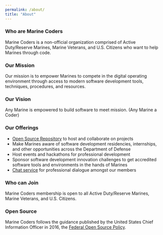 ```yaml
---
permalink: /about/
title: "About"
---
```



### Who are Marine Coders
Marine Coders is a non-official organization comprised of Active Duty/Reserve Marines, Marine Veterans, and U.S. Citizens who want to help Marines through code.

### Our Mission
Our mission is to empower Marines to compete in the digital operating environment through access to modern software development tools, techniques, procedures, and resources.

### Our Vision
Any Marine is empowered to build software to meet mission. (Any Marine a Coder)

### Our Offerings
* [Open Source Repository](https://github.com/marinecoders/marinecoders.github.io) to host and collaborate on projects
* Make Marines aware of software development residencies, internships, and other opportunities across the Department of Defense
* Host events and hackathons for professional development
* Sponsor software development innovation challenges to get accredited software tools and environments in the hands of Marines
* [Chat service](https://chat.il2.dso.mil/signup_user_complete/?id=p65oraj9b3ysjgbxac7o7bn6fr) for professional dialogue amongst our members

### Who can Join
Marine Coders membership is open to all Active Duty/Reserve Marines, Marine Veterans, and U.S. Citizens.

### Open Source
Marine Coders follows the guidance published by the United States Chief Information Officer in 2016, the [Federal Open Source Policy](https://www.whitehouse.gov/sites/whitehouse.gov/files/omb/memoranda/2016/m_16_21.pdf).

